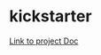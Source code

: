 # kickstarter


[Link to project Doc](https://docs.google.com/document/d/1u2AIcDYppTOxtUO5BDuvs7dB5-3EMvDbNi3RjbJ68WU/edit?usp=sharing)
